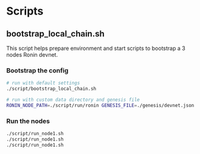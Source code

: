 # Scripts

## bootstrap_local_chain.sh

This script helps prepare environment and start scripts to bootstrap a 3 nodes Ronin devnet.

### Bootstrap the config
```bash
# run with default settings 
./script/bootstrap_local_chain.sh

# run with custom data directory and genesis file 
RONIN_NODE_PATH=./script/run/ronin GENESIS_FILE=./genesis/devnet.json ./script/bootstrap_local_chain.sh
```
### Run the nodes
```bash
./script/run_node1.sh
./script/run_node1.sh
./script/run_node1.sh
```
